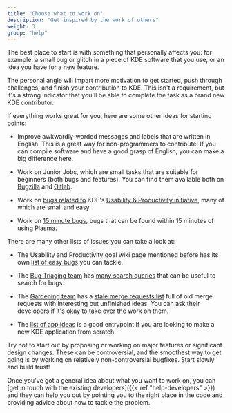 ```yaml
---
title: "Choose what to work on"
description: "Get inspired by the work of others"
weight: 3
group: "help"
---
```


The best place to start is with something that personally affects you: for example, a small bug or glitch in a piece of KDE software that you use, or an idea you have for a new feature.

The personal angle will impart more motivation to get started, push through challenges, and finish your contribution to KDE. This isn't a requirement, but it's a strong indicator that you'll be able to complete the task as a brand new KDE contributor.

If everything works great for you, here are some other ideas for starting points:

* Improve awkwardly-worded messages and labels that are written in English. This is a great way for non-programmers to contribute! If you can compile software and have a good grasp of English, you can make a big difference here.

* Work on Junior Jobs, which are small tasks that are suitable for beginners (both bugs and features). You can find them available both on [Bugzilla](https://bugs.kde.org/buglist.cgi?bug_status=UNCONFIRMED&bug_status=CONFIRMED&bug_status=NEW&bug_status=ASSIGNED&bug_status=REOPENED&keywords=junior-jobs&list_id=1340815) and [Gitlab](https://invent.kde.org/dashboard/issues?sort=created_date&state=opened&label_name%5B%5D=Junior+Job).

* Work on [bugs related to](https://bugs.kde.org/buglist.cgi?bug_status=UNCONFIRMED&bug_status=CONFIRMED&bug_status=ASSIGNED&bug_status=REOPENED&keywords=usability&keywords_type=allwords&list_id=1493316&order=product%2Cchangeddate%20DESC%2Cbug_status%20DESC%2Cresolution%2Cpriority%2Cassigned_to%2Cbug_id&query_format=advanced) KDE's [Usability & Productivity initiative](https://community.kde.org/Goals/Usability_%26_Productivity), many of which are small and easy.

* Work on [15 minute bugs](https://bugs.kde.org/buglist.cgi?bug_severity=critical&bug_severity=grave&bug_severity=major&bug_severity=crash&bug_severity=normal&bug_severity=minor&bug_severity=task&bug_status=UNCONFIRMED&bug_status=CONFIRMED&bug_status=ASSIGNED&bug_status=REOPENED&known_name=VHI-priority%20Plasma%20bugs&list_id=2605943&priority=HI&product=Bluedevil&product=Breeze&product=Discover&product=drkonqi&product=frameworks-plasma&product=kactivitymanagerd&product=kde-gtk-config&product=kdeplasma-addons&product=khelpcenter&product=kinfocenter&product=klipper&product=kmenuedit&product=krunner&product=KScreen&product=kscreenlocker&product=ksmserver&product=ksysguard&product=KSystemLog&product=kwayland-integration&product=kwin&product=Plasma%20SDK&product=Plasma%20Vault&product=Plasma%20Workspace%20Wallpapers&product=plasma-disks&product=plasma-integration&product=plasma-nm&product=plasma-pa&product=plasma-simplemenu&product=plasma-systemmonitor&product=plasmashell&product=policykit-kde-agent-1&product=Powerdevil&product=print-manager&product=printer-applet&product=pulseaudio-qt&product=systemsettings&product=xdg-desktop-portal-kde&query_based_on=VHI-priority%20Plasma%20bugs&query_format=advanced), bugs that can be found within 15 minutes of using Plasma.

There are many other lists of issues you can take a look at:

* The Usability and Productivity goal wiki page mentioned before has its own [list of easy bugs](https://community.kde.org/Goals/Usability_%26_Productivity#How_you_can_help) you can tackle.

* The [Bug Triaging team](https://community.kde.org/Guidelines_and_HOWTOs/Bug_triaging) has [many search queries](https://community.kde.org/Guidelines_and_HOWTOs/Bug_triaging#Decide_what_to_work_on) that can be useful to search for bugs.

* The [Gardening team](https://community.kde.org/Gardening) has a [stale merge requests list](https://invent.kde.org/dashboard/merge_requests?draft=no&not%5Blabel_name%5D%5B%5D=Gardening%3A+Stale&scope=all&sort=updated_asc&state=opened) full of old merge requests with interesting but unfinished ideas. You can ask their developers if it's okay to take over the work on them.

* The [list of app ideas](https://community.kde.org/App_ideas) is a good entrypoint if you are looking to make a new KDE application from scratch.

Try not to start out by proposing or working on major features or significant design changes. These can be controversial, and the smoothest way to get going is by working on relatively non-controversial bugfixes. Start slowly and build trust!

Once you've got a general idea about what you want to work on, you can [get in touch with the existing developers]({{< ref "help-developers" >}}) and they can help you out by pointing you to the right place in the code and providing advice about how to tackle the problem.
